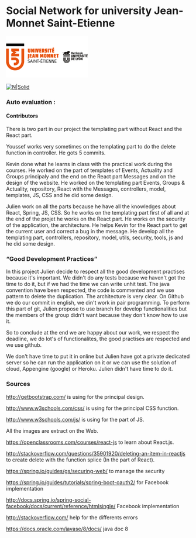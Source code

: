 # Social Network for university Jean-Monnet Saint-Etienne

[![N|Solid](https://github.com/jbrat/SocialNetworkUJM-SpringReact/blob/master/src/main/resources/static/images/logo_ujm.png?raw=true)](https://www.univ-st-etienne.fr/fr/index.html)

[![N|Solid](http://rubenjgarcia.es/wp-content/uploads/2016/09/springboot.png)](https://projects.spring.io/spring-boot/)

### Auto evaluation :

#### Contributors
There is two part in our project the templating part without React and the React part. 

Youssef works very sometimes on the templating part to do the delete function in controller. He gots 5 commits.

Kevin done what he learns in class with the practical work during the courses. He worked on the part of templates of Events, Actuality and Groups principaly and the end on the React part Messages and on the design of the website. He worked on the templating part Events, Groups & Actuality, repository, React with the Messages, controllers, model, templates, JS, CSS and he did some design.

Julien work on all the parts because he have all the knowledges about React, Spring, JS, CSS. So he works on the templating part first of all and at the end of the projet he works on the React part. 
He works on the security of the application, the architecture. He helps Kevin for the React part to get the current user and correct a bug in the message. 
He develop all the templating part, controllers, repository, model, utils, security, tools, js and he did some design. 

### “Good Development Practices”
In this project Julien decide to respect all the good development practises because it's important. We didn't do any tests because we haven't got the time to do it, but if we had the time we can write unhit test. 
The java convention have been respected, the code is commented and we use pattern to delete the duplication. The architecture is very clear. 
On Github we do our commit in english, we din't work in pair programming. To perform this part of git, Julien propose to use branch for develop functionalities but the members of the group didn't want because they don't know how to use it. 

So to conclude at the end we are happy about our work, we respect the deadline, we do lot's of functionalites, the good practises are respected and we use github.


We don't have time to put it in online but Julien have got a private dedicated server so he can run the application on it or we can use the solution of cloud, Appengine (google) or Heroku. Julien didn't have time to do it. 

### Sources
http://getbootstrap.com/ is using for the principal design.

http://www.w3schools.com/css/ is using for the principal CSS function.

http://www.w3schools.com/js/ is using for the part of JS.

All the images are extract on the Web.

https://openclassrooms.com/courses/react-js to learn about React.js.

http://stackoverflow.com/questions/35901920/deleting-an-item-in-reactjs to create delete with the function splice (In the part of React). 

https://spring.io/guides/gs/securing-web/ to manage the security

https://spring.io/guides/tutorials/spring-boot-oauth2/ for Facebook implementation

http://docs.spring.io/spring-social-facebook/docs/current/reference/htmlsingle/  Facebook implementation

http://stackoverflow.com/ help for the differents errors

https://docs.oracle.com/javase/8/docs/ java doc 8

